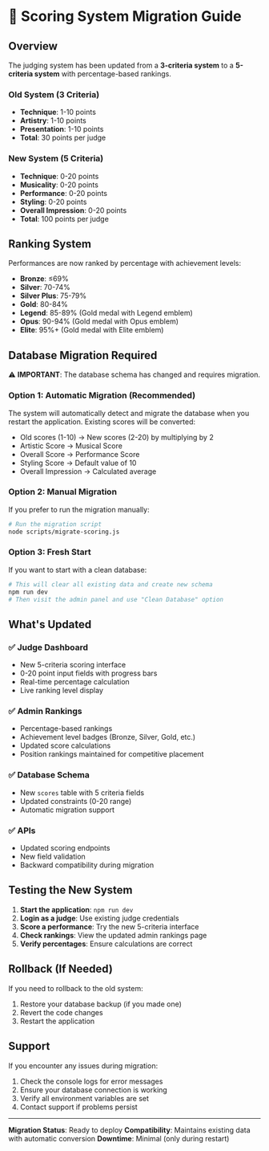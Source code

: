 # 🎯 Scoring System Migration Guide

## Overview

The judging system has been updated from a **3-criteria system** to a **5-criteria system** with percentage-based rankings.

### Old System (3 Criteria)
- **Technique**: 1-10 points
- **Artistry**: 1-10 points  
- **Presentation**: 1-10 points
- **Total**: 30 points per judge

### New System (5 Criteria)
- **Technique**: 0-20 points
- **Musicality**: 0-20 points
- **Performance**: 0-20 points
- **Styling**: 0-20 points
- **Overall Impression**: 0-20 points
- **Total**: 100 points per judge

## Ranking System

Performances are now ranked by percentage with achievement levels:

- **Bronze**: ≤69%
- **Silver**: 70-74%
- **Silver Plus**: 75-79%
- **Gold**: 80-84%
- **Legend**: 85-89% (Gold medal with Legend emblem)
- **Opus**: 90-94% (Gold medal with Opus emblem)
- **Elite**: 95%+ (Gold medal with Elite emblem)

## Database Migration Required

⚠️ **IMPORTANT**: The database schema has changed and requires migration.

### Option 1: Automatic Migration (Recommended)

The system will automatically detect and migrate the database when you restart the application. Existing scores will be converted:

- Old scores (1-10) → New scores (2-20) by multiplying by 2
- Artistic Score → Musical Score
- Overall Score → Performance Score  
- Styling Score → Default value of 10
- Overall Impression → Calculated average

### Option 2: Manual Migration

If you prefer to run the migration manually:

```bash
# Run the migration script
node scripts/migrate-scoring.js
```

### Option 3: Fresh Start

If you want to start with a clean database:

```bash
# This will clear all existing data and create new schema
npm run dev
# Then visit the admin panel and use "Clean Database" option
```

## What's Updated

### ✅ Judge Dashboard
- New 5-criteria scoring interface
- 0-20 point input fields with progress bars
- Real-time percentage calculation
- Live ranking level display

### ✅ Admin Rankings
- Percentage-based rankings
- Achievement level badges (Bronze, Silver, Gold, etc.)
- Updated score calculations
- Position rankings maintained for competitive placement

### ✅ Database Schema
- New `scores` table with 5 criteria fields
- Updated constraints (0-20 range)
- Automatic migration support

### ✅ APIs
- Updated scoring endpoints
- New field validation
- Backward compatibility during migration

## Testing the New System

1. **Start the application**: `npm run dev`
2. **Login as a judge**: Use existing judge credentials
3. **Score a performance**: Try the new 5-criteria interface
4. **Check rankings**: View the updated admin rankings page
5. **Verify percentages**: Ensure calculations are correct

## Rollback (If Needed)

If you need to rollback to the old system:

1. Restore your database backup (if you made one)
2. Revert the code changes
3. Restart the application

## Support

If you encounter any issues during migration:

1. Check the console logs for error messages
2. Ensure your database connection is working
3. Verify all environment variables are set
4. Contact support if problems persist

---

**Migration Status**: Ready to deploy
**Compatibility**: Maintains existing data with automatic conversion
**Downtime**: Minimal (only during restart) 